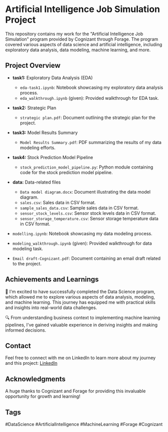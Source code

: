 # Artificial Intelligence Job Simulation Project

This repository contains my work for the "Artificial Intelligence Job Simulation" program provided by Cognizant through Forage. The program covered various aspects of data science and artificial intelligence, including exploratory data analysis, data modeling, machine learning, and more.

## Project Overview

- **task1:** Exploratory Data Analysis (EDA)
  - `eda-task1.ipynb`: Notebook showcasing my exploratory data analysis process.
  - `eda_walkthrough.ipynb` (given): Provided walkthrough for EDA task.

- **task2:** Strategic Plan
  - `strategic plan.pdf`: Document outlining the strategic plan for the project.

- **task3:** Model Results Summary
  - `Model Results Summary.pdf`: PDF summarizing the results of my data modeling efforts.

- **task4:** Stock Prediction Model Pipeline
  - `stock_prediction_model_pipeline.py`: Python module containing code for the stock prediction model pipeline.

- **data:** Data-related files
  - `Data model diagram.docx`: Document illustrating the data model diagram.
  - `sales.csv`: Sales data in CSV format.
  - `sample_sales_data.csv`: Sample sales data in CSV format.
  - `sensor_stock_levels.csv`: Sensor stock levels data in CSV format.
  - `sensor_storage_temperature.csv`: Sensor storage temperature data in CSV format.

- `modelling.ipynb`: Notebook showcasing my data modeling process.
- `modeling_walkthrough.ipynb` (given): Provided walkthrough for data modeling task.
- `Email draft-Cognizant.pdf`: Document containing an email draft related to the project.

## Achievements and Learnings

🚀 I'm excited to have successfully completed the Data Science program, which allowed me to explore various aspects of data analysis, modeling, and machine learning. This journey has equipped me with practical skills and insights into real-world data challenges.

🔍 From understanding business context to implementing machine learning pipelines, I've gained valuable experience in deriving insights and making informed decisions.

## Contact

Feel free to connect with me on LinkedIn to learn more about my journey and this project: [LinkedIn](https://www.linkedin.com/in/bufatima-n-k/)

## Acknowledgments

A huge thanks to Cognizant and Forage for providing this invaluable opportunity for growth and learning!

## Tags

#DataScience #ArtificialIntelligence #MachineLearning #Forage #Cognizant
